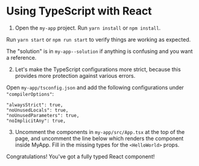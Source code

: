 # Using TypeScript with React

1. Open the `my-app` project. Run `yarn install` or `npm install`.

Run `yarn start` or `npm run start` to verify things are working as expected.

The "solution" is in `my-app--solution` if anything is confusing and you want a
reference.

2. Let's make the TypeScript configurations more strict, because this provides
   more protection against various errors.

Open `my-app/tsconfig.json` and add the following configurations under
`"compilerOptions"`:

```
"alwaysStrict": true,
"noUnusedLocals": true,
"noUnusedParameters": true,
"noImplicitAny": true,
```

3. Uncomment the components in `my-app/src/App.tsx` at the top of the page, and uncomment the line below which renders the component inside MyApp.
   Fill in the missing types for the `<HelloWorld>` props.

Congratulations! You've got a fully typed React component!
